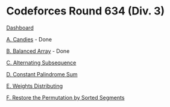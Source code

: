# Codeforces Round 634 (Div. 3)

[Dashboard](https://codeforces.com/contest/1343)

[A. Candies](https://codeforces.com/contest/1343/problem/A) - Done

[B. Balanced Array](https://codeforces.com/contest/1343/problem/B) - Done

[C. Alternating Subsequence](https://codeforces.com/contest/1343/problem/C)

[D. Constant Palindrome Sum](https://codeforces.com/contest/1343/problem/D)

[E. Weights Distributing](https://codeforces.com/contest/1343/problem/E)

[F. Restore the Permutation by Sorted Segments](https://codeforces.com/contest/1343/problem/F)
